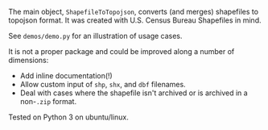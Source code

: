 The main object, `ShapefileToTopojson`, converts (and merges) shapefiles to topojson format. It was created with U.S. Census Bureau Shapefiles in mind.

See `demos/demo.py` for an illustration of usage cases.

It is not a proper package and could be improved along a number of dimensions:

- Add inline documentation(!)
- Allow custom input of `shp`, `shx`, and `dbf` filenames.
- Deal with cases where the shapefile isn't archived or is archived in a non-`.zip` format.

Tested on Python 3 on ubuntu/linux.






